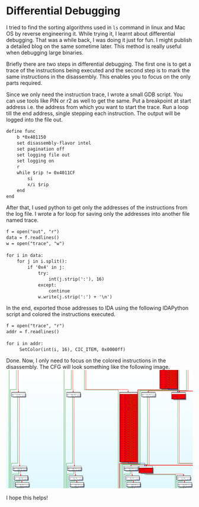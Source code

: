 # Differential Debugging

I tried to find the sorting algorithms used in `ls` command in linux and Mac OS by reverse engineering it. While trying it, I learnt about differential debugging. That was a while back, I was doing it just for fun. I might publish a detailed blog on the same sometime later. This method is really useful when debugging large binaries.

Briefly there are two steps in differential debugging. The first one is to get a trace of the instructions being executed and the second step is to mark the same instructions in the disassembly. This enables you to focus on the only parts required.

Since we only need the instruction trace, I wrote a small GDB script. You can use tools like PIN or r2 as well to get the same. Put a breakpoint at start address i.e. the address from which you want to start the trace. Run a loop till the end address, single stepping each instruction. The output will be logged into the file out.

```
define func
    b *0x401150
    set disassembly-flavor intel
    set pagination off
    set logging file out
    set logging on
    r
    while $rip != 0x4011CF
        si
        x/i $rip
    end
end
```

After that, I used python to get only the addresses of the instructions from the log file. I wrote a for loop for saving only the addresses into another file named trace.

```
f = open("out", "r")
data = f.readlines()
w = open("trace", "w")

for i in data:
    for j in i.split():
        if '0x4' in j:
            try:
                int(j.strip(':'), 16)
            except:
                continue
            w.write(j.strip(':') + '\n')

```

In the end, exported those addresses to IDA using the following IDAPython script and colored the instructions executed.

```
f = open("trace", "r")
addr = f.readlines()

for i in addr:
     SetColor(int(i, 16), CIC_ITEM, 0x0000ff)

```

Done. Now, I only need to focus on the colored instructions in the disassembly. The CFG will look something like the following image.
![CFG](https://github.com/r00tus3r/Differential_Debugging/blob/master/CFG.PNG)

I hope this helps!
